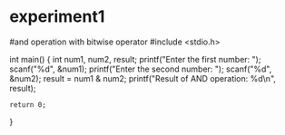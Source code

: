 # experiment1
#and operation with bitwise operator
#include <stdio.h>

int main() {
    int num1, num2, result;
    printf("Enter the first number: ");
    scanf("%d", &num1);
    printf("Enter the second number: ");
    scanf("%d", &num2);
    result = num1 & num2;
    printf("Result of AND operation: %d\n", result);

    return 0;
}
